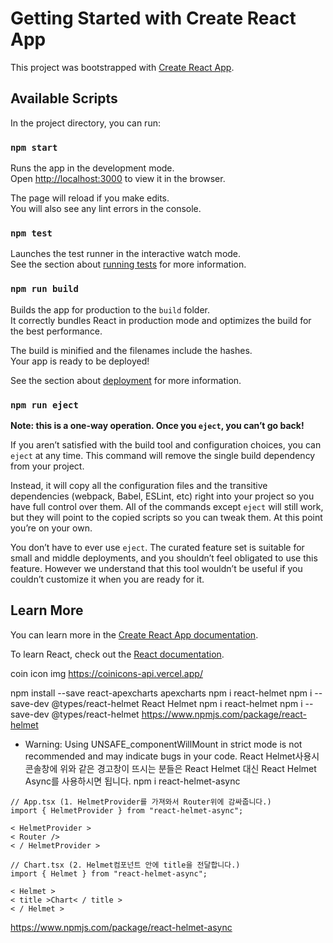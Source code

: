 # Getting Started with Create React App

This project was bootstrapped with [Create React App](https://github.com/facebook/create-react-app).

## Available Scripts

In the project directory, you can run:

### `npm start`

Runs the app in the development mode.\
Open [http://localhost:3000](http://localhost:3000) to view it in the browser.

The page will reload if you make edits.\
You will also see any lint errors in the console.

### `npm test`

Launches the test runner in the interactive watch mode.\
See the section about [running tests](https://facebook.github.io/create-react-app/docs/running-tests) for more information.

### `npm run build`

Builds the app for production to the `build` folder.\
It correctly bundles React in production mode and optimizes the build for the best performance.

The build is minified and the filenames include the hashes.\
Your app is ready to be deployed!

See the section about [deployment](https://facebook.github.io/create-react-app/docs/deployment) for more information.

### `npm run eject`

**Note: this is a one-way operation. Once you `eject`, you can’t go back!**

If you aren’t satisfied with the build tool and configuration choices, you can `eject` at any time. This command will remove the single build dependency from your project.

Instead, it will copy all the configuration files and the transitive dependencies (webpack, Babel, ESLint, etc) right into your project so you have full control over them. All of the commands except `eject` will still work, but they will point to the copied scripts so you can tweak them. At this point you’re on your own.

You don’t have to ever use `eject`. The curated feature set is suitable for small and middle deployments, and you shouldn’t feel obligated to use this feature. However we understand that this tool wouldn’t be useful if you couldn’t customize it when you are ready for it.

## Learn More

You can learn more in the [Create React App documentation](https://facebook.github.io/create-react-app/docs/getting-started).

To learn React, check out the [React documentation](https://reactjs.org/).

coin icon img
https://coinicons-api.vercel.app/

npm install --save react-apexcharts apexcharts
npm i react-helmet
npm i --save-dev @types/react-helmet
React Helmet
npm i react-helmet
npm i --save-dev @types/react-helmet
https://www.npmjs.com/package/react-helmet

- Warning: Using UNSAFE_componentWillMount in strict mode is not recommended and may indicate bugs in your code.
  React Helmet사용시 콘솔창에 위와 같은 경고창이 뜨시는 분들은 React Helmet 대신 React Helmet Async를 사용하시면 됩니다.
  npm i react-helmet-async

```
// App.tsx (1. HelmetProvider를 가져와서 Router위에 감싸줍니다.)
import { HelmetProvider } from "react-helmet-async";

< HelmetProvider >
< Router />
< / HelmetProvider >

// Chart.tsx (2. Helmet컴포넌트 안에 title을 전달합니다.)
import { Helmet } from "react-helmet-async";

< Helmet >
< title >Chart< / title >
< / Helmet >
```

https://www.npmjs.com/package/react-helmet-async
